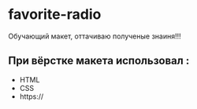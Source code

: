 # favorite-radio
Обучающий макет, оттачиваю полученые знаиня!!!
## При вёрстке макета использовал :
- HTML
- CSS
- https://
